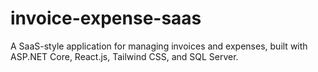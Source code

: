# invoice-expense-saas
A SaaS-style application for managing invoices and expenses, built with ASP.NET Core, React.js, Tailwind CSS, and SQL Server.
